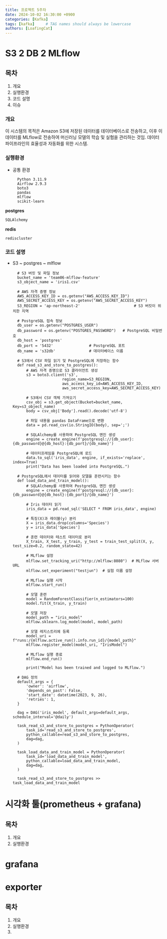 ```yaml
---
title: 프로젝트 5주차
date: 2024-10-02 16:30:00 +0900
categories: [Kafka]
tags: [kafka]     # TAG names should always be lowercase
authors: [LoafingCat]
---
```


# S3 2 DB 2 MLflow


## 목차

1. 개요
2. 실행환경
3. 코드 설명
4. 이슈

### 개요

이 시스템의 목적은 Amazon S3에 저장된 데이터를 데이터베이스로 전송하고, 이후 이 데이터를 MLflow로 전송하여 머신러닝 모델의 학습 및 실험을 관리하는 것임. 데이터 파이프라인의 효율성과 자동화를 위한 시스템.

### 실행환경

- 공통 환경

		Python 3.11.9
		Airflow 2.9.3
		boto3
		pandas
		mlflow
		scikit-learn

**postgres**

	SQLAlchemy

**redis**

	rediscluster



### 코드 설명

- S3 ~ postgres ~ mlflow


		# S3 버킷 및 파일 정보
		bucket_name = 'team06-mlflow-feature'
		s3_object_name = 'iris1.csv'

		# AWS 자격 증명 정보
		AWS_ACCESS_KEY_ID = os.getenv("AWS_ACCESS_KEY_ID")
		AWS_SECRET_ACCESS_KEY = os.getenv("AWS_SECRET_ACCESS_KEY")
		S3_REGION = 'ap-northeast-2'                        # S3 버킷이 위치한 지역

		# PostgreSQL 접속 정보
		db_user = os.getenv("POSTGRES_USER")
		db_password = os.getenv("POSTGRES_PASSWORD")   # PostgreSQL 비밀번호
		db_host = 'postgres' 
		db_port = '5432'                # PostgreSQL 포트
		db_name = 's32db'               # 데이터베이스 이름

		# S3에서 CSV 파일 읽기 및 PostgreSQL에 저장하는 함수
		def read_s3_and_store_to_postgres():
			# AWS 자격 증명으로 S3 클라이언트 생성
			s3 = boto3.client('s3', 
							region_name=S3_REGION,
							aws_access_key_id=AWS_ACCESS_KEY_ID,
							aws_secret_access_key=AWS_SECRET_ACCESS_KEY)

			# S3에서 CSV 객체 가져오기
			csv_obj = s3.get_object(Bucket=bucket_name, Key=s3_object_name)
			body = csv_obj['Body'].read().decode('utf-8')

			# 파일 내용을 pandas DataFrame으로 변환
			data = pd.read_csv(io.StringIO(body), sep=';')

			# SQLAlchemy를 사용하여 PostgreSQL 엔진 생성
			engine = create_engine(f'postgresql://{db_user}:{db_password}@{db_host}:{db_port}/{db_name}')

			# 데이터프레임을 PostgreSQL에 로드
			data.to_sql('iris_data', engine, if_exists='replace', index=True)
			print("Data has been loaded into PostgreSQL.")

		# PostgreSQL에서 데이터를 읽어와 모델을 훈련시키는 함수
		def load_data_and_train_model():
			# SQLAlchemy를 사용하여 PostgreSQL 엔진 생성
			engine = create_engine(f'postgresql://{db_user}:{db_password}@{db_host}:{db_port}/{db_name}')
			
			# Iris 데이터 읽기
			iris_data = pd.read_sql('SELECT * FROM iris_data', engine)

			# 특징(X)과 레이블(y) 분리
			X = iris_data.drop(columns='Species')
			y = iris_data['Species']  

			# 훈련 데이터와 테스트 데이터로 분리
			X_train, X_test, y_train, y_test = train_test_split(X, y, test_size=0.2, random_state=42)

			# MLflow 설정
			mlflow.set_tracking_uri("http://mlflow:8080")  # MLflow 서버 URL
			mlflow.set_experiment("testjun")  # 실험 이름 설정

			# MLflow 실행 시작
			mlflow.start_run()

			# 모델 훈련
			model = RandomForestClassifier(n_estimators=100)
			model.fit(X_train, y_train)

			# 모델 저장
			model_path = "iris_model"
			mlflow.sklearn.log_model(model, model_path)

			# 모델 레지스트리에 등록
			model_uri = f"runs:/{mlflow.active_run().info.run_id}/{model_path}"
			mlflow.register_model(model_uri, "IrisModel")

			# MLflow 실행 종료
			mlflow.end_run()

			print("Model has been trained and logged to MLflow.")

		# DAG 정의
		default_args = {
			'owner': 'airflow',
			'depends_on_past': False,
			'start_date': datetime(2023, 9, 26),
			'retries': 1,
		}

		dag = DAG('iris_model', default_args=default_args, schedule_interval='@daily')

		task_read_s3_and_store_to_postgres = PythonOperator(
			task_id='read_s3_and_store_to_postgres',
			python_callable=read_s3_and_store_to_postgres,
			dag=dag,
		)

		task_load_data_and_train_model = PythonOperator(
			task_id='load_data_and_train_model',
			python_callable=load_data_and_train_model,
			dag=dag,
		)

		task_read_s3_and_store_to_postgres >> task_load_data_and_train_model



# 시각화 툴(prometheus + grafana)

## 목차

1. 개요
2. 실행환경

# grafana

# exporter

## 목차

1. 개요
2. 실행환경
3. 